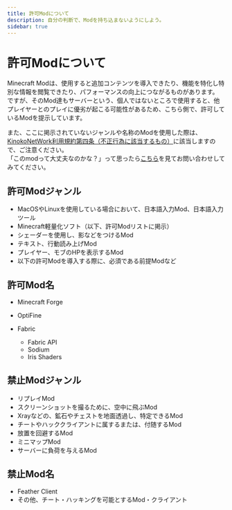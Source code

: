 ```yaml
---
title: 許可Modについて
description: 自分の判断で、Modを持ち込まないようにしよう。
sidebar: true
---
```

# 許可Modについて
Minecraft Modは、使用すると追加コンテンツを導入できたり、機能を特化し特別な情報を閲覧できたり、パフォーマンスの向上につながるものがあります。<br>
ですが、そのMod達もサーバーという、個人ではないところで使用すると、他プレイヤーとのプレイに優劣が起こる可能性があるため、こちら側で、許可しているModを提示しています。

また、ここに掲示されていないジャンルや名称のModを使用した際は、[KinokoNetWork利用規約第四条（不正行為に該当するもの）](../tos.md)に該当しますので、ご注意ください。<br>
「このmodって大丈夫なのかな？」って思ったら[こちら](contact.md)を見てお問い合わせしてみてください。

## 許可Modジャンル
- MacOSやLinuxを使用している場合において、日本語入力Mod、日本語入力ツール
- Minecraft軽量化ソフト（以下、許可Modリストに掲示）
- シェーダーを使用し、影などをつけるMod
- テキスト、行動読み上げMod
- プレイヤー、モブのHPを表示するMod
- 以下の許可Modを導入する際に、必須である前提Modなど

## 許可Mod名
- Minecraft Forge
- OptiFine

- Fabric
  - Fabric API
  - Sodium
  - Iris Shaders

## 禁止Modジャンル
- リプレイMod
- スクリーンショットを撮るために、空中に飛ぶMod
- Xrayなどの、鉱石やチェストを地面透過し、特定できるMod
- チートやハッククライアントに属するまたは、付随するMod
- 放置を回避するMod
- ミニマップMod
- サーバーに負荷を与えるMod

## 禁止Mod名
- Feather Client
- その他、チート・ハッキングを可能とするMod・クライアント
